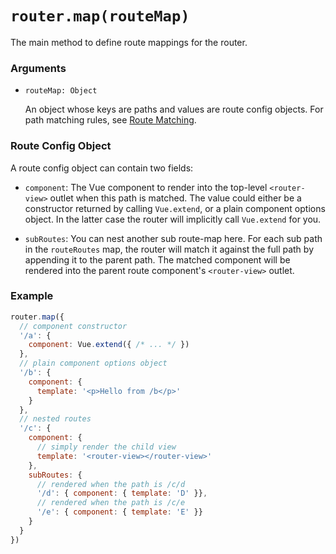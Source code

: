 # `router.map(routeMap)`

The main method to define route mappings for the router.

### Arguments

- `routeMap: Object`

  An object whose keys are paths and values are route config objects. For path matching rules, see [Route Matching](../route.html#route-matching).

### Route Config Object

A route config object can contain two fields:

- `component`: The Vue component to render into the top-level `<router-view>` outlet when this path is matched. The value could either be a constructor returned by calling `Vue.extend`, or a plain component options object. In the latter case the router will implicitly call `Vue.extend` for you.

- `subRoutes`: You can nest another sub route-map here. For each sub path in the `routeRoutes` map, the router will match it against the full path by appending it to the parent path. The matched component will be rendered into the parent route component's `<router-view>` outlet.

### Example

``` js
router.map({
  // component constructor
  '/a': {
    component: Vue.extend({ /* ... */ })
  },
  // plain component options object
  '/b': {
    component: {
      template: '<p>Hello from /b</p>'
    }
  },
  // nested routes
  '/c': {
    component: {
      // simply render the child view
      template: '<router-view></router-view>'
    },
    subRoutes: {
      // rendered when the path is /c/d
      '/d': { component: { template: 'D' }},
      // rendered when the path is /c/e
      '/e': { component: { template: 'E' }}
    }
  }
})
```
